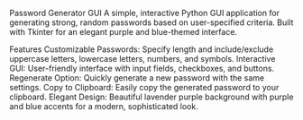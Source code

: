 Password Generator GUI
A simple, interactive Python GUI application for generating strong, random passwords based on user-specified criteria. Built with Tkinter for an elegant purple and blue-themed interface.

Features
Customizable Passwords: Specify length and include/exclude uppercase letters, lowercase letters, numbers, and symbols.
Interactive GUI: User-friendly interface with input fields, checkboxes, and buttons.
Regenerate Option: Quickly generate a new password with the same settings.
Copy to Clipboard: Easily copy the generated password to your clipboard.
Elegant Design: Beautiful lavender purple background with purple and blue accents for a modern, sophisticated look.
